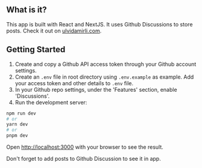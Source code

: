 ## What is it?

This app is built with React and NextJS. It uses Github Discussions to store posts.
Check it out on [ulvidamirli.com](http://ulvidamirli.com).

## Getting Started

1. Create and copy a Github API access token through your Github account settings.
2. Create an `.env` file in root directory using `.env.example` as example. Add your access token and other details to `.env` file.
3. In your Github repo settings, under the 'Features' section, enable 'Discussions'.
4. Run the development server:
```bash
npm run dev
# or
yarn dev
# or
pnpm dev
```

Open [http://localhost:3000](http://localhost:3000) with your browser to see the result.

Don't forget to add posts to Github Discussion to see it in app.
